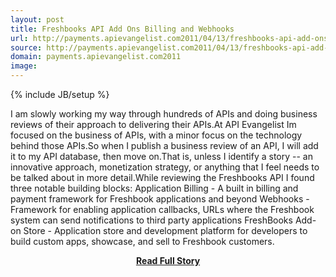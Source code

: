 ```yaml
---
layout: post
title: Freshbooks API Add Ons Billing and Webhooks
url: http://payments.apievangelist.com2011/04/13/freshbooks-api-add-ons-billing-and-webhooks/
source: http://payments.apievangelist.com2011/04/13/freshbooks-api-add-ons-billing-and-webhooks/
domain: payments.apievangelist.com2011
image: 
---
```

{% include JB/setup %}<p>I am slowly working my way through hundreds of APIs and doing business reviews of their approach to delivering their APIs.At API Evangelist Im focused on the business of APIs, with a minor focus on the technology behind those APIs.So when I publish a business review of an API, I will add it to my API database, then move on.That is, unless I identify a story -- an innovative approach, monetization strategy, or anything that I feel needs to be talked about in more detail.While reviewing the Freshbooks API I found three notable building blocks: Application Billing - A built in billing and payment framework for Freshbook applications and beyond Webhooks - Framework for enabling application callbacks, URLs where the Freshbook system can send notifications to third party applications FreshBooks Add-on Store - Application store and development platform for developers to build custom apps, showcase, and sell to Freshbook customers.</p>
<center><p><a href="http://payments.apievangelist.com2011/04/13/freshbooks-api-add-ons-billing-and-webhooks/" style='padding:25px; font-sze:18px; font-weight: bold;'>Read Full Story</a></p></center>
